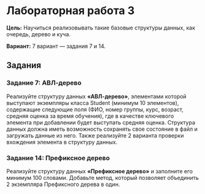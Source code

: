 # Лабораторная работа 3

**Цель:**
Научиться реализовывать такие базовые структуры данных, как очередь, дерево и куча.

**Вариант:**
7 вариант — задания 7 и 14.

## Задания

### Задание 7: АВЛ-дерево

Реализуйте структуру данных **«АВЛ-дерево»**, элементами которой выступают
экземпляры класса Student (минимум 10 элементов), содержащие следующие поля (ФИО,
номер группы, курс, возраст, средняя оценка за время обучения), где в качестве ключевого
элемента при добавлении будет выступать средняя оценка. Структура данных должна иметь
возможность сохранять свое состояние в файл и загружать данные из него. Также реализуйте
2 варианта проверки вхождения элемента в структуру данных.


### Задание 14: Префиксное дерево

Реализуйте структуру данных **«Префиксное дерево»** и заполните его минимум 100
словами. Добавьте метод, который позволяет объединить 2 экземпляра Префиксного дерева в
один.
